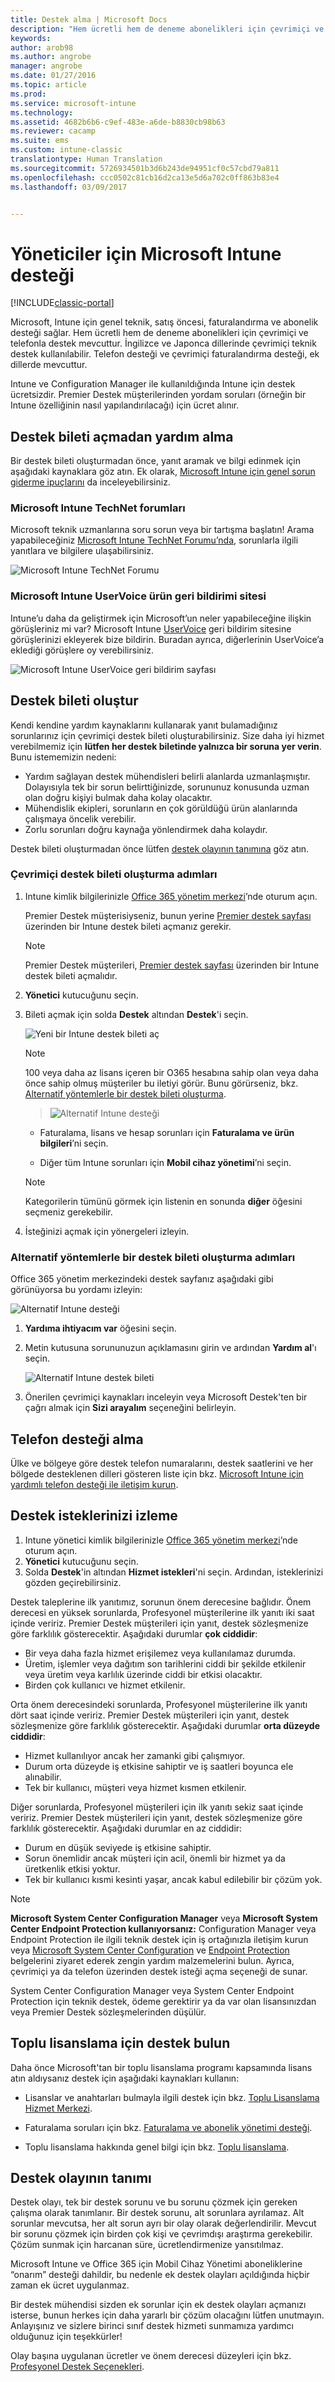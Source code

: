 ```yaml
---
title: Destek alma | Microsoft Docs
description: "Hem ücretli hem de deneme abonelikleri için çevrimiçi ve telefonla destek mevcuttur."
keywords: 
author: arob98
ms.author: angrobe
manager: angrobe
ms.date: 01/27/2016
ms.topic: article
ms.prod: 
ms.service: microsoft-intune
ms.technology: 
ms.assetid: 4682b6b6-c9ef-483e-a6de-b8830cb98b63
ms.reviewer: cacamp
ms.suite: ems
ms.custom: intune-classic
translationtype: Human Translation
ms.sourcegitcommit: 5726934501b3d6b243de94951cf0c57cbd79a811
ms.openlocfilehash: ccc0502c81cb16d2ca13e5d6a702c0ff863b83e4
ms.lasthandoff: 03/09/2017


---
```


# <a name="how-admins-get-support-for-microsoft-intune"></a>Yöneticiler için Microsoft Intune desteği

[!INCLUDE[classic-portal](../includes/classic-portal.md)]

Microsoft, Intune için genel teknik, satış öncesi, faturalandırma ve abonelik desteği sağlar. Hem ücretli hem de deneme abonelikleri için çevrimiçi ve telefonla destek mevcuttur. İngilizce ve Japonca dillerinde çevrimiçi teknik destek kullanılabilir. Telefon desteği ve çevrimiçi faturalandırma desteği, ek dillerde mevcuttur.

Intune ve Configuration Manager ile kullanıldığında Intune için destek ücretsizdir. Premier Destek müşterilerinden yordam soruları (örneğin bir Intune özelliğinin nasıl yapılandırılacağı) için ücret alınır.

## <a name="find-help-without-opening-a-support-ticket"></a>Destek bileti açmadan yardım alma

Bir destek bileti oluşturmadan önce, yanıt aramak ve bilgi edinmek için aşağıdaki kaynaklara göz atın. Ek olarak, [Microsoft Intune için genel sorun giderme ipuçlarını](https://docs.microsoft.com/intune/troubleshoot/general-troubleshooting-tips-for-microsoft-intune) da inceleyebilirsiniz.

### <a name="microsoft-intune-technet-forums"></a>Microsoft Intune TechNet forumları

Microsoft teknik uzmanlarına soru sorun veya bir tartışma başlatın! Arama yapabileceğiniz [Microsoft Intune TechNet Forumu’nda](https://social.technet.microsoft.com/Forums/home), sorunlarla ilgili yanıtlara ve bilgilere ulaşabilirsiniz.

![Microsoft Intune TechNet Forumu](./media/technet-forum-for-support.png)

### <a name="microsoft-intune-uservoice-product-feedback-site"></a>Microsoft Intune UserVoice ürün geri bildirimi sitesi

Intune’u daha da geliştirmek için Microsoft’un neler yapabileceğine ilişkin görüşleriniz mi var? Microsoft Intune [UserVoice](https://microsoftintune.uservoice.com/forums/291681-ideas) geri bildirim sitesine görüşlerinizi ekleyerek bize bildirin. Buradan ayrıca, diğerlerinin UserVoice’a eklediği görüşlere oy verebilirsiniz.

![Microsoft Intune UserVoice geri bildirim sayfası](./media/intune-uservoice-feedback-page.png)

## <a name="create-a-support-ticket"></a>Destek bileti oluştur

Kendi kendine yardım kaynaklarını kullanarak yanıt bulamadığınız sorunlarınız için çevrimiçi destek bileti oluşturabilirsiniz. Size daha iyi hizmet verebilmemiz için **lütfen her destek biletinde yalnızca bir soruna yer verin**. Bunu istememizin nedeni:

- Yardım sağlayan destek mühendisleri belirli alanlarda uzmanlaşmıştır. Dolayısıyla tek bir sorun belirttiğinizde, sorununuz konusunda uzman olan doğru kişiyi bulmak daha kolay olacaktır.
- Mühendislik ekipleri, sorunların en çok görüldüğü ürün alanlarında çalışmaya öncelik verebilir.
- Zorlu sorunları doğru kaynağa yönlendirmek daha kolaydır.

Destek bileti oluşturmadan önce lütfen [destek olayının tanımına](#definition-of-a-support-incident) göz atın.

### <a name="steps-to-create-an-online-support-ticket"></a>Çevrimiçi destek bileti oluşturma adımları

1.  Intune kimlik bilgilerinizle [Office 365 yönetim merkezi](https://portal.office.com)’nde oturum açın.

    Premier Destek müşterisiyseniz, bunun yerine [Premier destek sayfası](https://support.microsoft.com/en-us/premier/contacts) üzerinden bir Intune destek bileti açmanız gerekir.

    >[!NOTE]
    >
    >Premier Destek müşterileri, [Premier destek sayfası](https://support.microsoft.com/en-us/premier/contacts) üzerinden bir Intune destek bileti açmalıdır.

2.  **Yönetici** kutucuğunu seçin.
3.  Bileti açmak için solda **Destek** altından **Destek**'i seçin.

    ![Yeni bir Intune destek bileti aç](../media/support-open-ticket.png)

    >[!NOTE]
    >  100 veya daha az lisans içeren bir O365 hesabına sahip olan veya daha önce sahip olmuş müşteriler bu iletiyi görür. Bunu görürseniz, bkz. [Alternatif yöntemlerle bir destek bileti oluşturma](#create-a-support-ticket-with-alternate-methods).

    > ![Alternatif Intune desteği](../media/alternate-support-ui.png)

    -   Faturalama, lisans ve hesap sorunları için **Faturalama ve ürün bilgileri**’ni seçin.

    -   Diğer tüm Intune sorunları için **Mobil cihaz yönetimi**’ni seçin.

    > [!NOTE]
    > Kategorilerin tümünü görmek için listenin en sonunda **diğer** öğesini seçmeniz gerekebilir.

3.  İsteğinizi açmak için yönergeleri izleyin.

### <a name="steps-to-create-a-support-ticket-with-alternate-methods"></a>Alternatif yöntemlerle bir destek bileti oluşturma adımları

Office 365 yönetim merkezindeki destek sayfanız aşağıdaki gibi görünüyorsa bu yordamı izleyin:

![Alternatif Intune desteği](../media/alternate-support-ui.png)


1. **Yardıma ihtiyacım var** öğesini seçin.
2. Metin kutusuna sorununuzun açıklamasını girin ve ardından **Yardım al**'ı seçin.

    ![Alternatif Intune destek bileti](../media/support-need-help.png)

3. Önerilen çevrimiçi kaynakları inceleyin veya Microsoft Destek'ten bir çağrı almak için **Sizi arayalım** seçeneğini belirleyin.

## <a name="get-phone-support"></a>Telefon desteği alma
Ülke ve bölgeye göre destek telefon numaralarını, destek saatlerini ve her bölgede desteklenen dilleri gösteren liste için bkz. [Microsoft Intune için yardımlı telefon desteği ile iletişim kurun](contact-assisted-phone-support-for-microsoft-intune.md).

## <a name="track-your-support-requests"></a>Destek isteklerinizi izleme
1.  Intune yönetici kimlik bilgilerinizle [Office 365 yönetim merkezi](https://portal.office.com)’nde oturum açın.
2.  **Yönetici** kutucuğunu seçin.
3.  Solda **Destek**'in altından **Hizmet istekleri**'ni seçin. Ardından, isteklerinizi gözden geçirebilirsiniz.

Destek taleplerine ilk yanıtımız, sorunun önem derecesine bağlıdır. Önem derecesi en yüksek sorunlarda, Profesyonel müşterilerine ilk yanıtı iki saat içinde veririz. Premier Destek müşterileri için yanıt, destek sözleşmenize göre farklılık gösterecektir. Aşağıdaki durumlar **çok ciddidir**:

- Bir veya daha fazla hizmet erişilemez veya kullanılamaz durumda.
- Üretim, işlemler veya dağıtım son tarihlerini ciddi bir şekilde etkilenir veya üretim veya karlılık üzerinde ciddi bir etkisi olacaktır.
- Birden çok kullanıcı ve hizmet etkilenir.

Orta önem derecesindeki sorunlarda, Profesyonel müşterilerine ilk yanıtı dört saat içinde veririz. Premier Destek müşterileri için yanıt, destek sözleşmenize göre farklılık gösterecektir. Aşağıdaki durumlar **orta düzeyde ciddidir**:

- Hizmet kullanılıyor ancak her zamanki gibi çalışmıyor.
- Durum orta düzeyde iş etkisine sahiptir ve iş saatleri boyunca ele alınabilir.
- Tek bir kullanıcı, müşteri veya hizmet kısmen etkilenir.

Diğer sorunlarda, Profesyonel müşterileri için ilk yanıtı sekiz saat içinde veririz. Premier Destek müşterileri için yanıt, destek sözleşmenize göre farklılık gösterecektir. Aşağıdaki durumlar en az ciddidir:

- Durum en düşük seviyede iş etkisine sahiptir.
- Sorun önemlidir ancak müşteri için acil, önemli bir hizmet ya da üretkenlik etkisi yoktur.
- Tek bir kullanıcı kısmi kesinti yaşar, ancak kabul edilebilir bir çözüm yok.

> [!NOTE]
> **Microsoft System Center Configuration Manager** veya **Microsoft System Center Endpoint Protection kullanıyorsanız:** Configuration Manager veya Endpoint Protection ile ilgili teknik destek için iş ortağınızla iletişim kurun veya [Microsoft System Center Configuration](https://docs.microsoft.com/sccm/) ve [Endpoint Protection](https://technet.microsoft.com/en-us/library/hh508836.aspx) belgelerini ziyaret ederek zengin yardım malzemelerini bulun. Ayrıca, çevrimiçi ya da telefon üzerinden destek isteği açma seçeneği de sunar.
>
> System Center Configuration Manager veya System Center Endpoint Protection için teknik destek, ödeme gerektirir ya da var olan lisansınızdan veya Premier Destek sözleşmelerinden düşülür.

## <a name="find-support-for-volume-licensing"></a>Toplu lisanslama için destek bulun
Daha önce Microsoft'tan bir toplu lisanslama programı kapsamında lisans atın aldıysanız destek için aşağıdaki kaynakları kullanın:

-   Lisanslar ve anahtarları bulmayla ilgili destek için bkz. [Toplu Lisanslama Hizmet Merkezi](http://go.microsoft.com/fwlink/p/?LinkID=282016).

-   Faturalama soruları için bkz. [Faturalama ve abonelik yönetimi desteği](http://support.microsoft.com/oas/default.aspx?prid=15371).

-   Toplu lisanslama hakkında genel bilgi için bkz. [Toplu lisanslama](http://go.microsoft.com/fwlink/p/?LinkID=282015).

## <a name="definition-of-a-support-incident"></a>Destek olayının tanımı

Destek olayı, tek bir destek sorunu ve bu sorunu çözmek için gereken çalışma olarak tanımlanır. Bir destek sorunu, alt sorunlara ayrılamaz. Alt sorunlar mevcutsa, her alt sorun ayrı bir olay olarak değerlendirilir. Mevcut bir sorunu çözmek için birden çok kişi ve çevrimdışı araştırma gerekebilir. Çözüm sunmak için harcanan süre, ücretlendirmenize yansıtılmaz.

Microsoft Intune ve Office 365 için Mobil Cihaz Yönetimi aboneliklerine “onarım” desteği dahildir, bu nedenle ek destek olayları açıldığında hiçbir zaman ek ücret uygulanmaz.

Bir destek mühendisi sizden ek sorunlar için ek destek olayları açmanızı isterse, bunun herkes için daha yararlı bir çözüm olacağını lütfen unutmayın. Anlayışınız ve sizlere birinci sınıf destek hizmeti sunmamıza yardımcı olduğunuz için teşekkürler!

Olay başına uygulanan ücretler ve önem derecesi düzeyleri için bkz. [Profesyonel Destek Seçenekleri](https://support.microsoft.com/gp/offerprophone).

